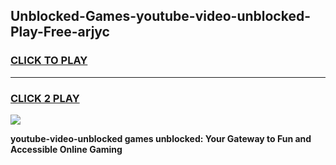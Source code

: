 
## Unblocked-Games-youtube-video-unblocked-Play-Free-arjyc
<h3>
<a href="https://premium76.site?title=youtube-video-unblocked&ref=12A">CLICK TO PLAY</a></h3>
<hr>

<h3>
<a href="https://premium76.site?title=youtube-video-unblocked&ref=12A">CLICK 2 PLAY</a>
  
</h3>

<a href="https://premium76.site?title=youtube-video-unblocked&ref=12A"><img src="https://clearcache.store/games.png"></a>


**youtube-video-unblocked games unblocked: Your Gateway to Fun and Accessible Online Gaming**
